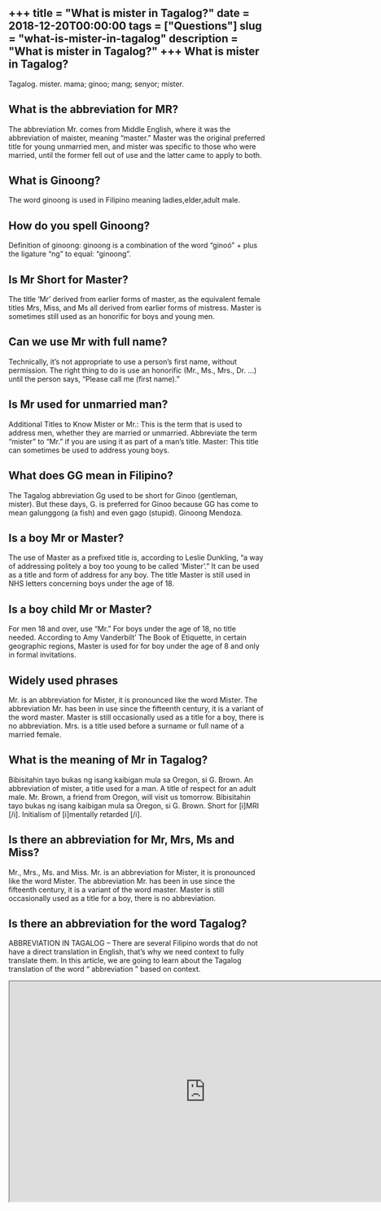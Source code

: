 +++
title = "What is mister in Tagalog?"
date = 2018-12-20T00:00:00
tags = ["Questions"]
slug = "what-is-mister-in-tagalog"
description = "What is mister in Tagalog?"
+++
What is mister in Tagalog?
--------------------------

Tagalog. mister. mama; ginoo; mang; senyor; mister.

What is the abbreviation for MR?
--------------------------------

The abbreviation Mr. comes from Middle English, where it was the abbreviation of maister, meaning “master.” Master was the original preferred title for young unmarried men, and mister was specific to those who were married, until the former fell out of use and the latter came to apply to both.

What is Ginoong?
----------------

The word ginoong is used in Filipino meaning ladies,elder,adult male.

How do you spell Ginoong?
-------------------------

Definition of ginoong: ginoong is a combination of the word “ginoó” + plus the ligature “ng” to equal: “ginoong”.

Is Mr Short for Master?
-----------------------

The title ‘Mr’ derived from earlier forms of master, as the equivalent female titles Mrs, Miss, and Ms all derived from earlier forms of mistress. Master is sometimes still used as an honorific for boys and young men.

Can we use Mr with full name?
-----------------------------

Technically, it’s not appropriate to use a person’s first name, without permission. The right thing to do is use an honorific (Mr., Ms., Mrs., Dr. …) until the person says, “Please call me (first name).”

Is Mr used for unmarried man?
-----------------------------

Additional Titles to Know Mister or Mr.: This is the term that is used to address men, whether they are married or unmarried. Abbreviate the term “mister” to “Mr.” if you are using it as part of a man’s title. Master: This title can sometimes be used to address young boys.

What does GG mean in Filipino?
------------------------------

The Tagalog abbreviation Gg used to be short for Ginoo (gentleman, mister). But these days, G. is preferred for Ginoo because GG has come to mean galunggong (a fish) and even gago (stupid). Ginoong Mendoza.

Is a boy Mr or Master?
----------------------

The use of Master as a prefixed title is, according to Leslie Dunkling, “a way of addressing politely a boy too young to be called ‘Mister’.” It can be used as a title and form of address for any boy. The title Master is still used in NHS letters concerning boys under the age of 18.

Is a boy child Mr or Master?
----------------------------

For men 18 and over, use “Mr.” For boys under the age of 18, no title needed. According to Amy Vanderbilt’ The Book of Etiquette, in certain geographic regions, Master is used for for boy under the age of 8 and only in formal invitations.

Widely used phrases
-------------------

 Mr. is an abbreviation for Mister, it is pronounced like the word Mister. The abbreviation Mr. has been in use since the fifteenth century, it is a variant of the word master. Master is still occasionally used as a title for a boy, there is no abbreviation. Mrs. is a title used before a surname or full name of a married female.

What is the meaning of Mr in Tagalog?
-------------------------------------

Bibisitahin tayo bukas ng isang kaibigan mula sa Oregon, si G. Brown. An abbreviation of mister, a title used for a man. A title of respect for an adult male. Mr. Brown, a friend from Oregon, will visit us tomorrow. Bibisitahin tayo bukas ng isang kaibigan mula sa Oregon, si G. Brown. Short for \[i\]MRI \[/i\]. Initialism of \[i\]mentally retarded \[/i\].

Is there an abbreviation for Mr, Mrs, Ms and Miss?
--------------------------------------------------

Mr., Mrs., Ms. and Miss. Mr. is an abbreviation for Mister, it is pronounced like the word Mister. The abbreviation Mr. has been in use since the fifteenth century, it is a variant of the word master. Master is still occasionally used as a title for a boy, there is no abbreviation.

Is there an abbreviation for the word Tagalog?
----------------------------------------------

ABBREVIATION IN TAGALOG – There are several Filipino words that do not have a direct translation in English, that’s why we need context to fully translate them. In this article, we are going to learn about the Tagalog translation of the word “ abbreviation ” based on context.

<iframe allow="accelerometer; autoplay; clipboard-write; encrypted-media; gyroscope; picture-in-picture" allowfullscreen="" class="__youtube_prefs__  epyt-is-override  no-lazyload" data-no-lazy="1" data-origheight="433" data-origwidth="770" data-skipgform_ajax_framebjll="" height="433" id="_ytid_56633" loading="lazy" src="https://www.youtube.com/embed/AFVAYGVApGA?enablejsapi=1&autoplay=0&cc_load_policy=0&cc_lang_pref=&iv_load_policy=1&loop=0&modestbranding=0&rel=1&fs=1&playsinline=0&autohide=2&theme=dark&color=red&controls=1&" title="YouTube player" width="770"></iframe>